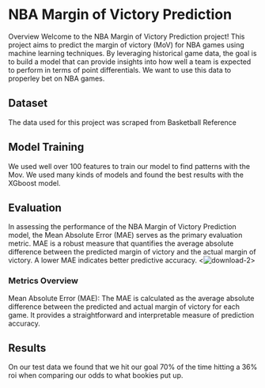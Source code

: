 # NBA Margin of Victory Prediction
Overview
Welcome to the NBA Margin of Victory Prediction project! This project aims to predict the margin of victory (MoV) for NBA games using machine learning techniques. By leveraging historical game data, the goal is to build a model that can provide insights into how well a team is expected to perform in terms of point differentials. We want to use this data to properley bet on NBA games. 

## Dataset
The data used for this project was scraped from Basketball Reference 

## Model Training
We used well over 100 features to train our model to find patterns with the Mov. We used many kinds of models and found the best results with the XGboost model. 

## Evaluation
In assessing the performance of the NBA Margin of Victory Prediction model, the Mean Absolute Error (MAE) serves as the primary evaluation metric. MAE is a robust measure that quantifies the average absolute difference between the predicted margin of victory and the actual margin of victory. A lower MAE indicates better predictive accuracy.
<![download-2](https://github.com/makmula/NBA-data/assets/141356197/5cb7b3f9-57ae-4812-9b7a-f7410b4e7296)>


### Metrics Overview
Mean Absolute Error (MAE): The MAE is calculated as the average absolute difference between the predicted and actual margin of victory for each game. It provides a straightforward and interpretable measure of prediction accuracy.

## Results
On our test data we found that we hit our goal 70% of the time hitting a 36% roi when comparing our odds to what bookies put up.
